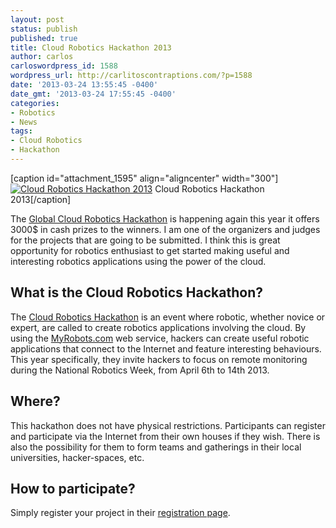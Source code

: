```yaml
---
layout: post
status: publish
published: true
title: Cloud Robotics Hackathon 2013
author: carlos
carloswordpress_id: 1588
wordpress_url: http://carlitoscontraptions.com/?p=1588
date: '2013-03-24 13:55:45 -0400'
date_gmt: '2013-03-24 17:55:45 -0400'
categories:
- Robotics
- News
tags:
- Cloud Robotics
- Hackathon
---
```

\[caption id="attachment_1595" align="aligncenter" width="300"\][![Cloud Robotics Hackathon 2013](http://carlitoscontraptions.com/wp-content/uploads/2013/03/cloud-robotics-hackathon-banner4-300x169.png)](http://carlitoscontraptions.com/wp-content/uploads/2013/03/cloud-robotics-hackathon-banner4.png) Cloud Robotics Hackathon 2013\[/caption\]

The [Global Cloud Robotics Hackathon](http://roboticshackathon.com) is happening again this year it offers 3000$ in cash prizes to the winners. I am one of the organizers and judges for the projects that are going to be submitted. I think this is great opportunity for robotics enthusiast to get started making useful and interesting robotics applications using the power of the cloud.

## What is the Cloud Robotics Hackathon?

The [Cloud Robotics Hackathon](http://roboticshackathon.com) is an event where robotic, whether novice or expert, are called to create robotics applications involving the cloud. By using the [MyRobots.com](http://MyRobots.com) web service, hackers can create useful robotic applications that connect to the Internet and feature interesting behaviours. This year specifically, they invite hackers to focus on remote monitoring during the National Robotics Week, from April 6th to 14th 2013.

## Where?

This hackathon does not have physical restrictions. Participants can register and participate via the Internet from their own houses if they wish. There is also the possibility for them to form teams and gatherings in their local universities, hacker-spaces, etc.

## How to participate?

Simply register your project in their [registration page](http://roboticshackathon.com/register/).